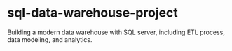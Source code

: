 # sql-data-warehouse-project
Building a modern data warehouse with SQL server, including ETL process, data modeling, and analytics.
